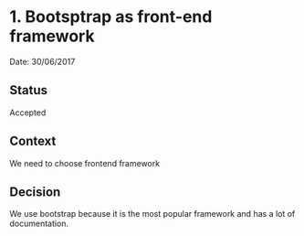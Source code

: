 # 1. Bootsptrap as front-end framework

Date: 30/06/2017

## Status

Accepted 

## Context

We need to choose frontend framework

## Decision

We use bootstrap because it is the most popular framework and has a lot of documentation.